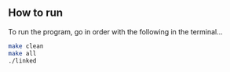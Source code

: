 
## How to run

To run the program, go in order with the following in the terminal...
```sh
make clean
make all
./linked
```